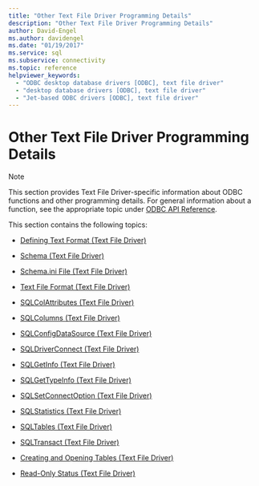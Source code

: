 ```yaml
---
title: "Other Text File Driver Programming Details"
description: "Other Text File Driver Programming Details"
author: David-Engel
ms.author: davidengel
ms.date: "01/19/2017"
ms.service: sql
ms.subservice: connectivity
ms.topic: reference
helpviewer_keywords:
  - "ODBC desktop database drivers [ODBC], text file driver"
  - "desktop database drivers [ODBC], text file driver"
  - "Jet-based ODBC drivers [ODBC], text file driver"
---
```

# Other Text File Driver Programming Details
> [!NOTE]  
>  This section provides Text File Driver-specific information about ODBC functions and other programming details. For general information about a function, see the appropriate topic under [ODBC API Reference](../../odbc/reference/syntax/odbc-api-reference.md).  
  
 This section contains the following topics:  
  
-   [Defining Text Format (Text File Driver)](../../odbc/microsoft/defining-text-format-text-file-driver.md)  
  
-   [Schema (Text File Driver)](../../odbc/microsoft/schema-text-file-driver.md)  
  
-   [Schema.ini File (Text File Driver)](../../odbc/microsoft/schema-ini-file-text-file-driver.md)  
  
-   [Text File Format (Text File Driver)](../../odbc/microsoft/text-file-format-text-file-driver.md)  
  
-   [SQLColAttributes (Text File Driver)](../../odbc/microsoft/sqlcolattributes-text-file-driver.md)  
  
-   [SQLColumns (Text File Driver)](../../odbc/microsoft/sqlcolumns-text-file-driver.md)  
  
-   [SQLConfigDataSource (Text File Driver)](../../odbc/microsoft/sqlconfigdatasource-text-file-driver.md)  
  
-   [SQLDriverConnect (Text File Driver)](../../odbc/microsoft/sqldriverconnect-text-file-driver.md)  
  
-   [SQLGetInfo (Text File Driver)](../../odbc/microsoft/sqlgetinfo-text-file-driver.md)  
  
-   [SQLGetTypeInfo (Text File Driver)](../../odbc/microsoft/sqlgettypeinfo-text-file-driver.md)  
  
-   [SQLSetConnectOption (Text File Driver)](../../odbc/microsoft/sqlsetconnectoption-text-file-driver.md)  
  
-   [SQLStatistics (Text File Driver)](../../odbc/microsoft/sqlstatistics-text-file-driver.md)  
  
-   [SQLTables (Text File Driver)](../../odbc/microsoft/sqltables-text-file-driver.md)  
  
-   [SQLTransact (Text File Driver)](../../odbc/microsoft/sqltransact-text-file-driver.md)  
  
-   [Creating and Opening Tables (Text File Driver)](../../odbc/microsoft/creating-and-opening-tables-text-file-driver.md)  
  
-   [Read-Only Status (Text File Driver)](../../odbc/microsoft/read-only-status-text-file-driver.md)
